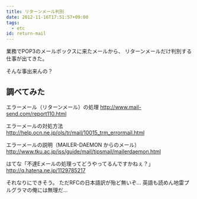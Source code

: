 ```yaml
---
title: リターンメール判別
date: 2012-11-16T17:51:57+09:00
tags:
  - etc
id: return-mail
---
```


業務でPOP3のメールボックスに来たメールから、
リターンメールだけ判別する仕事が出てきた。

そんな事出来んの？

<!-- more -->

## 調べてみた
エラーメール（リターンメール）の処理
<http://www.mail-send.com/report110.html>

エラーメールの対処方法
<http://help.ocn.ne.jp/ols/tr/mail/10015_trm_errormail.html>

エラーメールの説明（MAILER-DAEMON からのメール）
<http://www.tku.ac.jp/iss/guide/mail/tipsmail/mailerdaemon.html>

はてな「不達Eメールの処理ってどうやってるんですかねぇ？」
<http://q.hatena.ne.jp/1129785217>

それなりにできそう。
ただRFCの日本語訳が殆ど無いぞ…
英語も読めん地雷プルグラマの俺には無理だ…

